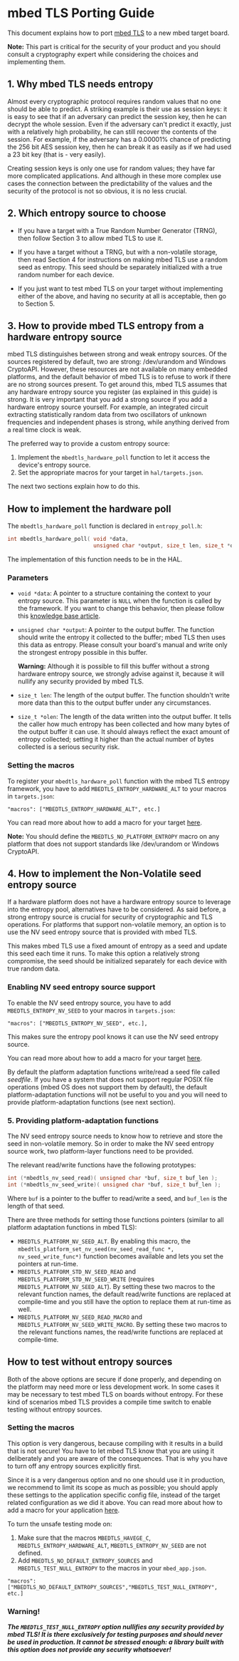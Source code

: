 # mbed TLS Porting Guide

This document explains how to port [mbed TLS](https://github.com/ARMmbed/mbedtls) to a new mbed target board.

<span class="notes">**Note:** This part is critical for the security of your product and you should consult a cryptography expert while considering the choices and implementing them.</span>

## 1. Why mbed TLS needs entropy

Almost every cryptographic protocol requires random values that no one should be able to predict. A striking example is their use as session keys: it is easy to see that if an adversary can predict the session key, then he can decrypt the whole session. Even if the adversary can't predict it exactly, just with a relatively high probability, he can still recover the contents of the session. For example, if the adversary has a 0.00001% chance of predicting the 256 bit AES session key, then he can break it as easily as if we had used a 23 bit key (that is - very easily).

Creating session keys is only one use for random values; they have far more complicated applications. And although in these more complex use cases the connection between the predictability of the values and the security of the protocol is not so obvious, it is no less crucial.

## 2. Which entropy source to choose

- If you have a target with a True Random Number Generator (TRNG), then follow Section 3 to allow mbed TLS to use it.

- If you have a target without a TRNG, but with a non-volatile storage, then read Section 4 for instructions on making mbed TLS use a random seed as entropy. This seed should be separately initialized with a true random number for each device.

- If you just want to test mbed TLS on your target without implementing either of the above, and having no security at all is acceptable, then go to Section 5.

## 3. How to provide mbed TLS entropy from a hardware entropy source

mbed TLS distinguishes between strong and weak entropy sources. Of the sources registered by default, two are strong: /dev/urandom and Windows CryptoAPI. However, these resources are not available on many embedded platforms, and the default behavior of mbed TLS is to refuse to work if there are no strong sources present. To get around this, mbed TLS assumes that any hardware entropy source you register (as explained in this guide) is strong. It is very important that you add a strong source if you add a hardware entropy source yourself. For example, an integrated circuit extracting statistically random data from two oscillators of unknown frequencies and independent phases is strong, while anything derived from a real time clock is weak.

The preferred way to provide a custom entropy source:

1. Implement the `mbedtls_hardware_poll` function to let it access the device's entropy source.
2. Set the appropriate macros for your target in `hal/targets.json`.

The next two sections explain how to do this.

## How to implement the hardware poll

The `mbedtls_hardware_poll` function is declared in `entropy_poll.h`:

```C
int mbedtls_hardware_poll( void *data,
                           unsigned char *output, size_t len, size_t *olen );
```

The implementation of this function needs to be in the HAL.

### Parameters

- ``void *data``: A pointer to a structure containing the context to your entropy source. This parameter is `NULL` when the function is called by the framework. If you want to change this behavior, then please follow this [knowledge base article](https://tls.mbed.org/kb/how-to/add-entropy-sources-to-entropy-pool).

- ``unsigned char *output``: A pointer to the output buffer. The function should write the entropy it collected to the buffer; mbed TLS then uses this data as entropy. Please consult your board's manual and write only the strongest entropy possible in this buffer. 

	**Warning:** Although it is possible to fill this buffer without a strong hardware entropy source, we strongly advise against it, because it will nullify any security provided by mbed TLS.

- ``size_t len``: The length of the output buffer. The function shouldn't write more data than this to the output buffer under any circumstances.

- ``size_t *olen``: The length of the data written into the output buffer. It tells the caller how much entropy has been collected and how many bytes of the output buffer it can use. It should always reflect the exact amount of entropy collected; setting it higher than the actual number of bytes collected is a serious security risk.

### Setting the macros

To register your `mbedtls_hardware_poll` function with the mbed TLS entropy framework, you have to add `MBEDTLS_ENTROPY_HARDWARE_ALT` to your macros in `targets.json`:

```
"macros": ["MBEDTLS_ENTROPY_HARDWARE_ALT", etc.]
```

You can read more about how to add a macro for your target [here](../mbed_OS/Targets.md).

<span class="notes">**Note:** You should define the `MBEDTLS_NO_PLATFORM_ENTROPY` macro on any platform that does not support standards like /dev/urandom or Windows CryptoAPI.</span>

## 4. How to implement the Non-Volatile seed entropy source

If a hardware platform does not have a hardware entropy source to leverage into the entropy pool, alternatives have to be considered. As said before, a strong entropy source is crucial for security of cryptographic and TLS operations. For platforms that support non-volatile memory, an option is to use the NV seed entropy source that is provided with mbed TLS.

This makes mbed TLS use a fixed amount of entropy as a seed and update this seed each time it runs. To make this option a relatively strong compromise, the seed should be initialized separately for each device with true random data.

### Enabling NV seed entropy source support

To enable the NV seed entropy source, you have to add `MBEDTLS_ENTROPY_NV_SEED` to your macros in `targets.json`:

```
"macros": ["MBEDTLS_ENTROPY_NV_SEED", etc.],
```

This makes sure the entropy pool knows it can use the NV seed entropy source. 

You can read more about how to add a macro for your target [here](../mbed_OS/Targets.md).

By default the platform adaptation functions write/read a seed file called *seedfile*. If you have a system that does not support regular POSIX file operations (mbed OS does not support them by default), the default platform-adaptation functions will not be useful to you and you will need to provide platform-adaptation functions (see next section).

### 5. Providing platform-adaptation functions

The NV seed entropy source needs to know how to retrieve and store the seed in non-volatile memory. So in order to make the NV seed entropy source work, two platform-layer functions need to be provided.

The relevant read/write functions have the following prototypes:

```C
int (*mbedtls_nv_seed_read)( unsigned char *buf, size_t buf_len );
int (*mbedtls_nv_seed_write)( unsigned char *buf, size_t buf_len );
```

Where `buf` is a pointer to the buffer to read/write a seed, and `buf_len` is the length of that seed.

There are three methods for setting those functions pointers (similar to all platform adaptation functions in mbed TLS):

* `MBEDTLS_PLATFORM_NV_SEED_ALT`. By enabling this macro, the `mbedtls_platform_set_nv_seed(nv_seed_read_func *, nv_seed_write_func*)` function becomes available and lets you set the pointers at run-time.
* `MBEDTLS_PLATFORM_STD_NV_SEED_READ` and `MBEDTLS_PLATFORM_STD_NV_SEED_WRITE` (requires `MBEDTLS_PLATFORM_NV_SEED_ALT`). By setting these two macros to the relevant function names, the default read/write functions are replaced at compile-time and you still have the option to replace them at run-time as well.
* `MBEDTLS_PLATFORM_NV_SEED_READ_MACRO` and `MBEDTLS_PLATFORM_NV_SEED_WRITE_MACRO`. By setting these two macros to the relevant functions names, the read/write functions are replaced at compile-time.

## How to test without entropy sources

Both of the above options are secure if done properly, and depending on the platform may need more or less development work. In some cases it may be necessary to test mbed TLS on boards without entropy. For these kind of scenarios mbed TLS provides a compile time switch to enable testing without entropy sources.

### Setting the macros

This option is very dangerous, because compiling with it results in a build that is not secure! You have to let mbed TLS know that you are using it deliberately and you are aware of the consequences. That is why you have to turn off any entropy sources explicitly first.

Since it is a very dangerous option and no one should use it in production, we recommend to limit its scope as much as possible; you should apply these settings to the application specific config file, instead of the target related configuration as we did it above. You can read more about how to add a macro for your application [here](../mbed_OS/Config_sys.md).

To turn the unsafe testing mode on:

1. Make sure that the macros `MBEDTLS_HAVEGE_C`, `MBEDTLS_ENTROPY_HARDWARE_ALT`, `MBEDTLS_ENTROPY_NV_SEED` are not defined.
2. Add `MBEDTLS_NO_DEFAULT_ENTROPY_SOURCES` and `MBEDTLS_TEST_NULL_ENTROPY` to the macros in your `mbed_app.json`.
```
"macros": ["MBEDTLS_NO_DEFAULT_ENTROPY_SOURCES","MBEDTLS_TEST_NULL_ENTROPY", etc.]
```

### Warning!
_**The `MBEDTLS_TEST_NULL_ENTROPY` option nullifies any security provided by mbed TLS! It is there exclusively for testing purposes and should never be used in production. It cannot be stressed enough: a library built with this option does not provide any security whatsoever!**_

